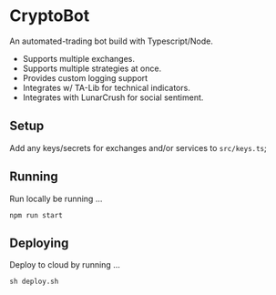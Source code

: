 # CryptoBot

An automated-trading bot build with Typescript/Node.
- Supports multiple exchanges.
- Supports multiple strategies at once.
- Provides custom logging support
- Integrates w/ TA-Lib for technical indicators.
- Integrates with LunarCrush for social sentiment.

## Setup

Add any keys/secrets for exchanges and/or services to `src/keys.ts`;

## Running

Run locally be running ...
```
npm run start
```

## Deploying

Deploy to cloud by running ...
```
sh deploy.sh
```
